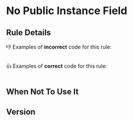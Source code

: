 # No Public Instance Field

## Rule Details

👎 Examples of **incorrect** code for this rule:

```js
```

👍 Examples of **correct** code for this rule:

```js
```

## When Not To Use It

## Version
